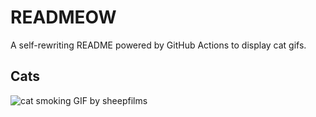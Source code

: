 # READMEOW

A self-rewriting README powered by GitHub Actions to display cat gifs.

## Cats

![cat smoking GIF by sheepfilms](https://media3.giphy.com/media/l0ExdMHUDKteztyfe/200.gif?cid=9acd02da3lno5g691o8z6kgqbauz4n2h9kj8gcr8tmx9f4bn&ep=v1_gifs_search&rid=200.gif&ct=g)
